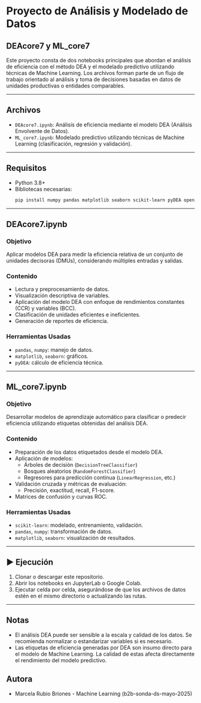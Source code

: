 # Proyecto de Análisis y Modelado de Datos

## DEAcore7 y ML_core7

Este proyecto consta de dos notebooks principales que abordan el análisis de eficiencia con el método DEA y el modelado predictivo utilizando técnicas de Machine Learning. Los archivos forman parte de un flujo de trabajo orientado al análisis y toma de decisiones basadas en datos de unidades productivas o entidades comparables.

---

## Archivos

- `DEAcore7.ipynb`: Análisis de eficiencia mediante el modelo DEA (Análisis Envolvente de Datos).
- `ML_core7.ipynb`: Modelado predictivo utilizando técnicas de Machine Learning (clasificación, regresión y validación).

---

##  Requisitos

- Python 3.8+
- Bibliotecas necesarias:
  ```bash
  pip install numpy pandas matplotlib seaborn scikit-learn pyDEA openpyxl
  ```

---

##  DEAcore7.ipynb

### Objetivo
Aplicar modelos DEA para medir la eficiencia relativa de un conjunto de unidades decisoras (DMUs), considerando múltiples entradas y salidas.

### Contenido

- Lectura y preprocesamiento de datos.
- Visualización descriptiva de variables.
- Aplicación del modelo DEA con enfoque de rendimientos constantes (CCR) y variables (BCC).
- Clasificación de unidades eficientes e ineficientes.
- Generación de reportes de eficiencia.

### Herramientas Usadas

- `pandas`, `numpy`: manejo de datos.
- `matplotlib`, `seaborn`: gráficos.
- `pyDEA`: cálculo de eficiencia técnica.

---

## ML_core7.ipynb

### Objetivo
Desarrollar modelos de aprendizaje automático para clasificar o predecir eficiencia utilizando etiquetas obtenidas del análisis DEA.

### Contenido

- Preparación de los datos etiquetados desde el modelo DEA.
- Aplicación de modelos:
  - Árboles de decisión (`DecisionTreeClassifier`)
  - Bosques aleatorios (`RandomForestClassifier`)
  - Regresores para predicción continua (`LinearRegression`, etc.)
- Validación cruzada y métricas de evaluación:
  - Precisión, exactitud, recall, F1-score.
- Matrices de confusión y curvas ROC.

### Herramientas Usadas

- `scikit-learn`: modelado, entrenamiento, validación.
- `pandas`, `numpy`: transformación de datos.
- `matplotlib`, `seaborn`: visualización de resultados.

---

## ▶ Ejecución

1. Clonar o descargar este repositorio.
2. Abrir los notebooks en JupyterLab o Google Colab.
3. Ejecutar celda por celda, asegurándose de que los archivos de datos estén en el mismo directorio o actualizando las rutas.

---

##  Notas

- El análisis DEA puede ser sensible a la escala y calidad de los datos. Se recomienda normalizar o estandarizar variables si es necesario.
- Las etiquetas de eficiencia generadas por DEA son insumo directo para el modelo de Machine Learning. La calidad de estas afecta directamente el rendimiento del modelo predictivo.

## Autora
- Marcela Rubio Briones - Machine Learning (b2b-sonda-ds-mayo-2025)

